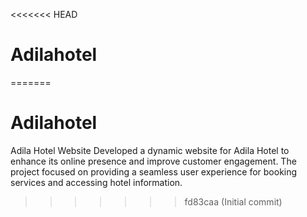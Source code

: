 <<<<<<< HEAD
# Adilahotel
=======
# Adilahotel
Adila Hotel Website Developed a dynamic website for Adila Hotel to enhance its online presence and improve customer engagement. The project focused on providing a seamless user experience for booking services and accessing hotel information.
>>>>>>> fd83caa (Initial commit)
